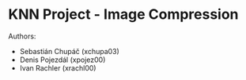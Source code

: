 # KNN Project - Image Compression

Authors:
+ Sebastián Chupáč (xchupa03)
+ Denis Pojezdál (xpojez00)
+ Ivan Rachler (xrachl00)